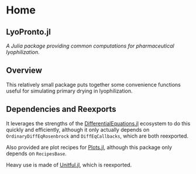 # Home

## LyoPronto.jl

_A Julia package providing common computations for pharmaceutical lyophilization._

## Overview

This relatively small package puts together some convenience functions useful for simulating primary drying in lyophilization.

## Dependencies and Reexports
It leverages the strengths of the [DifferentialEquations.jl](https://docs.sciml.ai/DiffEqDocs/stable/) ecosystem to do this quickly and efficiently, although it only actually depends on `OrdinaryDiffEqRosenbrock` and `DiffEqCallbacks`, which are both reexported.

Also provided are plot recipes for [Plots.jl](https://docs.juliaplots.org/stable), although this package only depends on `RecipesBase`.

Heavy use is made of [Unitful.jl](https://painterqubits.github.io/Unitful.jl/stable/), which is reexported.


